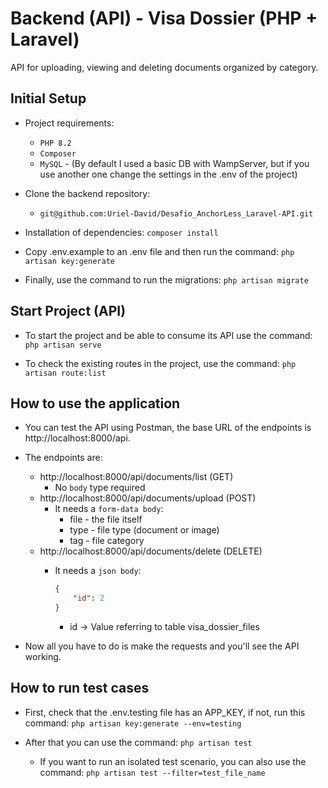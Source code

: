 # Backend (API) - Visa Dossier (PHP + Laravel)

API for uploading, viewing and deleting documents organized by category.

## Initial Setup

- Project requirements:
    - `PHP 8.2`
    - `Composer`
    - `MySQL` - (By default I used a basic DB with WampServer, but if you use another one change the settings in the .env of the project)

- Clone the backend repository:
    - `git@github.com:Uriel-David/Desafio_AnchorLess_Laravel-API.git`

- Installation of dependencies: `composer install`

- Copy .env.example to an .env file and then run the command: `php artisan key:generate`

- Finally, use the command to run the migrations: `php artisan migrate`

## Start Project (API)

- To start the project and be able to consume its API use the command: `php artisan serve`

- To check the existing routes in the project, use the command: `php artisan route:list`

## How to use the application

- You can test the API using Postman, the base URL of the endpoints is http://localhost:8000/api.

- The endpoints are:
    - http://localhost:8000/api/documents/list (GET)
        - No `body` type required
    - http://localhost:8000/api/documents/upload (POST)
        - It needs a `form-data body`:
            - file - the file itself
            - type - file type (document or image)
            - tag - file category
    - http://localhost:8000/api/documents/delete (DELETE)
        - It needs a `json body`:

            ```json
            {
                "id": 2
            }
            ```
            - id -> Value referring to table visa_dossier_files

- Now all you have to do is make the requests and you'll see the API working.

## How to run test cases

- First, check that the .env.testing file has an APP_KEY, if not, run this command: `php artisan key:generate --env=testing`

- After that you can use the command: `php artisan test`
    - If you want to run an isolated test scenario, you can also use the command: `php artisan test --filter=test_file_name`
